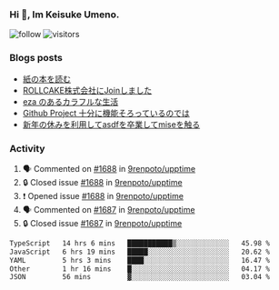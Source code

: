 ### Hi 👋, Im Keisuke Umeno.

<!--
**9renpoto/9renpoto** is a ✨ _special_ ✨ repository because its `README.md` (this file) appears on your GitHub profile.

Here are some ideas to get you started:

- 🔭 I’m currently working on ...
- 🌱 I’m currently learning ...
- 👯 I’m looking to collaborate on ...
- 🤔 I’m looking for help with ...
- 💬 Ask me about ...
- 📫 How to reach me: ...
- 😄 Pronouns: ...
- ⚡ Fun fact: ...
-->

![follow](https://img.shields.io/github/followers/9renpoto?label=Follow&style=social)
![visitors](https://komarev.com/ghpvc/?username=9renpoto&label=Profile%20views&color=0e75b6&style=flat)

### Blogs posts

<!-- BLOG-POST-LIST:START -->
- [紙の本を読む](https://9renpoto.win/entry/2024/02/25/reading-papar-book)
- [ROLLCAKE株式会社にJoinしました](https://9renpoto.win/entry/2024/02/11/join)
- [eza のあるカラフルな生活](https://9renpoto.win/entry/2024/02/01/eza)
- [Github Project 十分に機能そろっているのでは](https://9renpoto.win/entry/2024/01/14/gh-projects)
- [新年の休みを利用してasdfを卒業してmiseを触る](https://9renpoto.win/entry/2024/01/07/mise)
<!-- BLOG-POST-LIST:END -->

### Activity

<!--START_SECTION:activity-->
1. 🗣 Commented on [#1688](https://github.com/9renpoto/upptime/issues/1688#issuecomment-1991463566) in [9renpoto/upptime](https://github.com/9renpoto/upptime)
2. 🔒 Closed issue [#1688](https://github.com/9renpoto/upptime/issues/1688) in [9renpoto/upptime](https://github.com/9renpoto/upptime)
3. ❗ Opened issue [#1688](https://github.com/9renpoto/upptime/issues/1688) in [9renpoto/upptime](https://github.com/9renpoto/upptime)
4. 🗣 Commented on [#1687](https://github.com/9renpoto/upptime/issues/1687#issuecomment-1991410104) in [9renpoto/upptime](https://github.com/9renpoto/upptime)
5. 🔒 Closed issue [#1687](https://github.com/9renpoto/upptime/issues/1687) in [9renpoto/upptime](https://github.com/9renpoto/upptime)
<!--END_SECTION:activity-->

<!--START_SECTION:waka-->

```txt
TypeScript   14 hrs 6 mins   ███████████▒░░░░░░░░░░░░░   45.98 %
JavaScript   6 hrs 19 mins   █████░░░░░░░░░░░░░░░░░░░░   20.62 %
YAML         5 hrs 3 mins    ████░░░░░░░░░░░░░░░░░░░░░   16.47 %
Other        1 hr 16 mins    █░░░░░░░░░░░░░░░░░░░░░░░░   04.17 %
JSON         56 mins         ▓░░░░░░░░░░░░░░░░░░░░░░░░   03.04 %
```

<!--END_SECTION:waka-->
